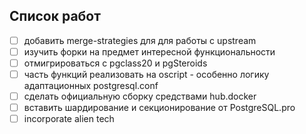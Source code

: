 ## Список работ

* [ ] добавить merge-strategies для для работы с upstream
* [ ] изучить форки на предмет интересной функциональности
* [ ] отмигрироваться с pgclass20 и pgSteroids
* [ ] часть функций реализовать на oscript - особенно логику адаптационных postgresql.conf
* [ ] сделать официальную сборку средствами hub.docker
* [ ] вставить шардирование и секционирование от PostgreSQL.pro
* [ ] incorporate alien tech
